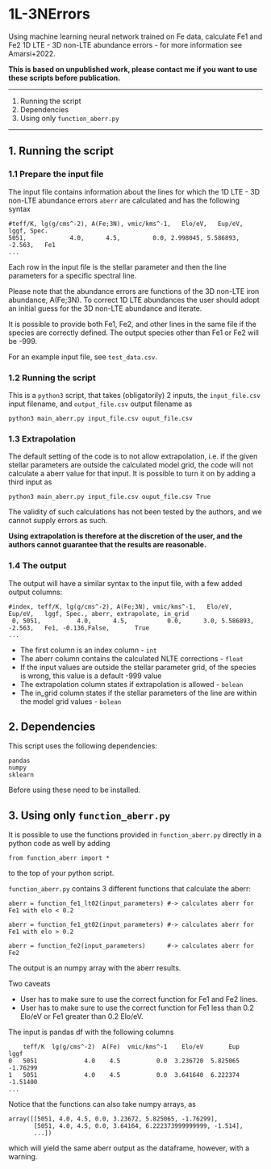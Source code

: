 # 1L-3NErrors

Using machine learning neural network trained on Fe data, calculate Fe1 and Fe2
1D LTE - 3D non-LTE abundance errors - for more information see Amarsi+2022. 

**This is based on unpublished work, please contact me if you want to use these
scripts before publication.**

 ---

1. Running the script
2. Dependencies
3. Using only `function_aberr.py`

 ---

## 1. Running the script

### 1.1 Prepare the input file

The input file contains information about the lines for which the 1D LTE - 3D
non-LTE abundance errors `aberr` are calculated and has the following syntax

    #teff/K, lg(g/cms^-2), A(Fe;3N), vmic/kms^-1,   Elo/eV,   Eup/eV,    lggf, Spec.
    5051,            4.0,      4.5,         0.0, 2.998045, 5.586893, -2.563,   Fe1
    ...

Each row in the input file is the stellar parameter and then the line parameters
for a specific spectral line.

Please note that the abundance errors are functions of the 3D non-LTE iron
abundance, A(Fe;3N).  To correct 1D LTE abundances the user should adopt an
initial guess for the 3D non-LTE abundance and iterate.

It is possible to provide both Fe1, Fe2, and other lines in the same file if the
species are correctly defined. The output species other than Fe1 or Fe2 will be
-999. 

For an example input file, see `test_data.csv`. 

### 1.2 Running the script

This is a `python3` script, that takes (obligatorily) 2 inputs, the
`input_file.csv` input filename, and `output_file.csv` output filename as

    python3 main_aberr.py input_file.csv ouput_file.csv


### 1.3 Extrapolation

The default setting of the code is to not allow extrapolation, i.e. if the given
stellar parameters are outside the calculated model grid, the code will not
calculate a aberr value for that input. It is possible to turn it on by adding a
third input as 

    python3 main_aberr.py input_file.csv ouput_file.csv True

The validity of such calculations has not been tested by the authors, and we
cannot supply errors as such. 

**Using extrapolation is therefore at the discretion of the user, and the
authors cannot guarantee that the results are reasonable.**


### 1.4 The output

The output will have a similar syntax to the input file, with a few added output
columns:

    #index, teff/K, lg(g/cms^-2), A(Fe;3N), vmic/kms^-1,   Elo/eV,   Eup/eV,   lggf, Spec., aberr, extrapolate, in_grid
     0, 5051,          4.0,      4.5,	        0.0,      3.0, 5.586893, -2.563,   Fe1, -0.136,False,       True
	...

- The first column is an index column - `int`
- The aberr column contains the calculated NLTE corrections - `float`
- If the input values are outside the stellar parameter grid, of the species
    is wrong, this value is a default -999 value
- The extrapolation column states if extrapolation is allowed - `bolean`
- The in_grid column states if the stellar parameters of the line are within the
  model grid values - `bolean`

## 2. Dependencies

This script uses the following dependencies:

    pandas
	numpy
	sklearn

Before using these need to be installed. 

## 3. Using only `function_aberr.py`

It is possible to use the functions provided in `function_aberr.py` directly in
a python code as well by adding 

    from function_aberr import *

to the top of your python script.

`function_aberr.py` contains 3 different functions that calculate the aberr:

    aberr = function_fe1_lt02(input_parameters) #-> calculates aberr for Fe1 with elo < 0.2
	
	aberr = function_fe1_gt02(input_parameters) #-> calculates aberr for Fe1 with elo > 0.2
	
	aberr = function_fe2(input_parameters) 		#-> calculates aberr for Fe2

The output is an numpy array with the aberr results. 

Two caveats
- User has to make sure to use the correct function for Fe1 and Fe2 lines. 
- User has to make sure to use the correct function for Fe1 less than 0.2 Elo/eV or Fe1 greater than 0.2 Elo/eV. 

The input is pandas df with the following columns

	    teff/K  lg(g/cms^-2)  A(Fe)  vmic/kms^-1    Elo/eV       Eup     lggf
	0   5051             4.0    4.5          0.0  3.236720  5.825065 -1.76299
	1   5051             4.0    4.5          0.0  3.641640  6.222374 -1.51400
	...

Notice that the functions can also take numpy arrays, as

	array([[5051, 4.0, 4.5, 0.0, 3.23672, 5.825065, -1.76299],
	       [5051, 4.0, 4.5, 0.0, 3.64164, 6.222373999999999, -1.514],
		   ...])
    

which will yield the same aberr output as the dataframe, however, with a
warning.
